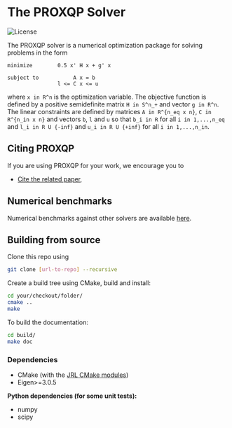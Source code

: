 # The PROXQP Solver

![License](https://img.shields.io/badge/License-BSD%202--Clause-green.svg)

The PROXQP solver is a numerical optimization package for solving problems in the form
```
minimize        0.5 x' H x + g' x

subject to           A x = b
                l <= C x <= u
```

where `x in R^n` is the optimization variable. The objective function is defined by a positive semidefinite matrix `H in S^n_+` and vector `g in R^n`. The linear constraints are defined by matrices `A in R^{n_eq x n}`, `C in R^{n_in x n}` and vectors `b`, `l` and `u` so that `b_i in R` for all `i in 1,...,n_eq` and `l_i in R U {-inf}` and `u_i in R U {+inf}` for all `i in 1,...,n_in`.

## Citing PROXQP

If you are using PROXQP for your work, we encourage you to

* [Cite the related paper](https://hal.inria.fr/hal-03683733/file/Yet_another_QP_solver_for_robotics_and_beyond.pdf/),

## Numerical benchmarks

Numerical benchmarks against other solvers are available [here](https://github.com/Bambade/proxqp_benchmark).

## Building from source

Clone this repo using

```bash
git clone [url-to-repo] --recursive
```

Create a build tree using CMake, build and install:

```bash
cd your/checkout/folder/
cmake ..
make 
```
To build the documentation:

```bash
cd build/
make doc
```
### Dependencies

* CMake (with the [JRL CMake modules](https://github.com/jrl-umi3218/jrl-cmakemodules))
* Eigen>=3.0.5

**Python dependencies (for some unit tests):**

* numpy
* scipy


